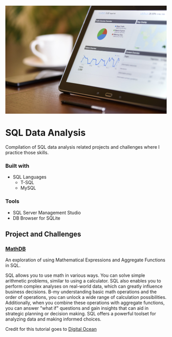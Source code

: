 ![Alt text](images/analytics.jpg "analytics")
# SQL Data Analysis
Compilation of SQL data analysis related projects and challenges where I practice those skills.

### Built with
* SQL Languages
    * T-SQL
    * MySQL

### Tools
* SQL Server Management Studio 
* DB Browser for SQLite

## Project and Challenges
### [MathDB](https://github.com/leo-reyna/SQL-Data-Analysis/tree/main/MathDB)
An exploration of using Mathematical Expressions and Aggregate Functions in SQL.

SQL allows you to use math in various ways. You can solve simple arithmetic problems, similar to using a calculator. SQL also enables you to perform complex analyses on real-world data, which can greatly influence business decisions. B-my understanding basic math operations and the order of operations, you can unlock a wide range of calculation possibilities. Additionally, when you combine these operations with aggregate functions, you can answer "what if" questions and gain insights that can aid in strategic planning or decision making. SQL offers a powerful toolset for analyzing data and making informed choices.

Credit for this tutorial goes to [Digital Ocean](https://www.digitalocean.com/)